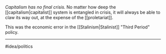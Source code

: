 *Capitalism has no final crisis.* No matter how deep the [[capitalism|capitalist]] system is entangled in crisis, it will always be able to claw its way out, at the expense of the [[proletariat]]. 

This was the economic error in the [[Stalinism|Stalinist]] "Third Period" policy. 

---
#idea/politics 